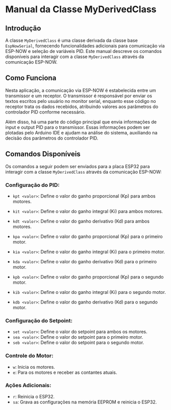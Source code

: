 # Manual da Classe MyDerivedClass

## Introdução

A classe `MyDerivedClass` é uma classe derivada da classe base `EspNowSerial`, fornecendo funcionalidades adicionais para comunicação via ESP-NOW e seleção de variáveis PID. Este manual descreve os comandos disponíveis para interagir com a classe `MyDerivedClass` através da comunicação ESP-NOW.

## Como Funciona

Nesta aplicação, a comunicação via ESP-NOW é estabelecida entre um transmissor e um receptor. O transmissor é responsável por enviar os textos escritos pelo usuário no monitor serial, enquanto esse código no receptor trata os dados recebidos, atribuindo valores aos parâmetros do controlador PID conforme necessário.

Além disso, há uma parte do código principal que envia informações de input e output PID para o transmissor. Essas informações podem ser plotadas pelo Arduino IDE e ajudam na análise do sistema, auxiliando na decisão dos parâmetros do controlador PID.


## Comandos Disponíveis

Os comandos a seguir podem ser enviados para a placa ESP32 para interagir com a classe `MyDerivedClass` através da comunicação ESP-NOW:

### Configuração do PID:

- `kpt <valor>`: Define o valor do ganho proporcional (Kp) para ambos motores.
- `kit <valor>`: Define o valor do ganho integral (Ki)  para ambos motores.
- `kdt <valor>`: Define o valor do ganho derivativo (Kd)  para ambos motores.

- `kpa <valor>`: Define o valor do ganho proporcional (Kp) para o primeiro motor.
- `kia <valor>`: Define o valor do ganho integral (Ki) para o primeiro motor.
- `kda <valor>`: Define o valor do ganho derivativo (Kd) para o primeiro motor.

- `kpb <valor>`: Define o valor do ganho proporcional (Kp) para o segundo motor.
- `kib <valor>`: Define o valor do ganho integral (Ki) para o segundo motor.
- `kdb <valor>`: Define o valor do ganho derivativo (Kd) para o segundo motor.

### Configuração do Setpoint:

- `set <valor>`: Define o valor do setpoint para ambos os motores.
- `sea <valor>`: Define o valor do setpoint para o primeiro motor.
- `seb <valor>`: Define o valor do setpoint para o segundo motor.

### Controle do Motor:

- `w`: Inicia os motores.
- `e`: Para os motores e receber as contantes atuais.

### Ações Adicionais:

- `r`: Reinicia o ESP32.
- `sa`: Grava as configurações na memória EEPROM e reinicia o ESP32.


